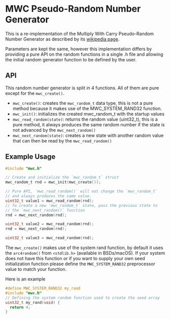 # MWC Pseudo-Random Number Generator

This is a re-implementation of the Multiply With Carry Pseudo-Random Number Generator
as described by its [wikipedia page](https://en.wikipedia.org/wiki/Multiply-with-carry_pseudorandom_number_generator).

Parameters are kept the same, however this implementation differs by providing
a pure API on the random functions in a single .h file and allowing the initial
random generator function to be defined by the user.


API
---

This random number generator is split in 4 functions. All of them are pure
except for the `mwc_create()`.

- `mwc_create()`: creates the `mwc_random_t` data type, this is not a pure
     method because it makes use of the MWC_SYSTEM_RAND32 function.
- `mwc_init()`: initializes the created mwc_random_t with the startup
     values
- `mwc_read_random(state)`: returns the random value (uint32_t), this is a
     pure method, it always produces the same random number if the state is
     not advanced by the `mwc_next_random()`
- `mwc_next_random(state)`: creates a new state with another random value that
     can then be read by the `mwc_read_random()`


Example Usage
-------------

```C
#include "mwc.h"

// Create and initialize the `mwc_random_t` struct
mwc_random_t rnd = mwc_init(mwc_create());

// Pure API, `mwc_read_random()` will not change the `mwc_random_t`
// and always produces the same value.
uint32_t value1 = mwc_read_random(rnd);
// To create a new `mwc_random_t` state, pass the previous state to
// the `mwc_next_random()` function
rnd = mwc_next_random(rnd);

uint32_t value2 = mwc_read_random(rnd);
rnd = mwc_next_random(rnd);

uint32_t value3 = mwc_read_random(rnd);
```

The `mwc_create()` makes use of the system rand function, by default it uses
the `arc4random()` from `<stdlib.h>` (available in BSDs/macOS). If your system
does not have this function or if you want to supply your own seed
initialization function please define the `MWC_SYSTEM_RAND32` preprocessor
value to match your function.

Here is an example

```C
#define MWC_SYSTEM_RAND32 my_rand
#include "mwc.h"
// Defining the system random function used to create the seed array
uint32_t my_rand(void) {
  return 4;
}
```
